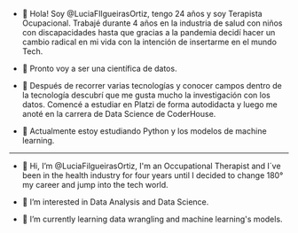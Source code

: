 - 👋 Hola! Soy @LuciaFIlgueirasOrtiz, tengo 24 años y soy Terapista Ocupacional. Trabajé durante 4 años en la industria de salud con niños con discapacidades hasta que gracias a la pandemia decidí hacer un cambio radical en mi vida con la intención de insertarme en el mundo Tech. 

- 🚀 Pronto voy a ser una científica de datos. 

- 👀 Después de recorrer varias tecnologías y conocer campos dentro de la tecnología descubrí que me gusta mucho la investigación con los datos. Comencé a estudiar en Platzi de forma autodidacta y luego me anoté en la carrera de Data Science de CoderHouse. 

- 📖 Actualmente estoy estudiando Python y los modelos de machine learning. 

-----------------------------------------------------------------------------------------------------------------------------------------------------------------------
- 👋 Hi, I’m @LuciaFilgueirasOrtiz, I'm an Occupational Therapist and I´ve been in the health industry for four years until I decided to change 180° my career and jump into the tech world.  

- 👀 I’m interested in Data Analysis and Data Science. 

- 🌱 I’m currently learning data wrangling and machine learning's models.



<!---
LuciaFilgueirasOrtiz/LuciaFilgueirasOrtiz is a ✨ special ✨ repository because its `README.md` (this file) appears on your GitHub profile.
You can click the Preview link to take a look at your changes.
--->
